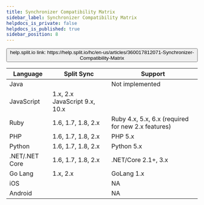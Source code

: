```yaml
---
title: Synchronizer Compatibility Matrix
sidebar_label: Synchronizer Compatibility Matrix
helpdocs_is_private: false
helpdocs_is_published: true
sidebar_position: 8
---
```


<p>
  <button style={{borderRadius:'8px', border:'1px', fontFamily:'Courier New', fontWeight:'800', textAlign:'left'}}> help.split.io link: https://help.split.io/hc/en-us/articles/360017812071-Synchronizer-Compatibility-Matrix </button>
</p>

| Language	| Split Sync | Support |
| --- | --- | --- |
| Java	| |	Not implemented |
| JavaScript |1.x, 2.x	 JavaScript 9.x, 10.x |
| Ruby | 1.6, 1.7, 1.8, 2.x	| Ruby 4.x, 5.x, 6.x (required for new 2.x features) |
| PHP | 1.6, 1.7, 1.8, 2.x | PHP 5.x |
| Python | 1.6, 1.7, 1.8, 2.x	| Python 5.x |
| .NET/.NET Core | 1.6, 1.7, 1.8, 2.x | .NET/Core 2.1+, 3.x |
| Go Lang | 1.x, 2.x | GoLang 1.x |
|iOS | |	NA |
| Android | |	NA |